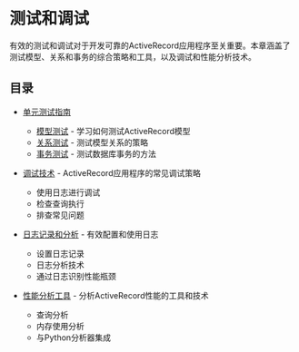 # 测试和调试

有效的测试和调试对于开发可靠的ActiveRecord应用程序至关重要。本章涵盖了测试模型、关系和事务的综合策略和工具，以及调试和性能分析技术。

## 目录

- [单元测试指南](unit_testing_guide/README.md)
  - [模型测试](unit_testing_guide/model_testing.md) - 学习如何测试ActiveRecord模型
  - [关系测试](unit_testing_guide/relationship_testing.md) - 测试模型关系的策略
  - [事务测试](unit_testing_guide/transaction_testing.md) - 测试数据库事务的方法

- [调试技术](debugging_techniques.md) - ActiveRecord应用程序的常见调试策略
  - 使用日志进行调试
  - 检查查询执行
  - 排查常见问题

- [日志记录和分析](logging_and_analysis.md) - 有效配置和使用日志
  - 设置日志记录
  - 日志分析技术
  - 通过日志识别性能瓶颈

- [性能分析工具](performance_profiling_tools.md) - 分析ActiveRecord性能的工具和技术
  - 查询分析
  - 内存使用分析
  - 与Python分析器集成